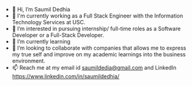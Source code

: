 - 👋 Hi, I’m Saumil Dedhia
- 🔭 I'm currently working as a Full Stack Engineer with the Information Technology Services at USC.
- 👀 I’m interested in pursuing internship/ full-time roles as a Software Developer or a Full-Stack Developer.
- 🌱 I’m currently learning 
- 💞️ I’m looking to collaborate with companies that allows me to express my true self and improve on my academic learnings into the business environment.
- 📫 Reach me at my email id saumildedia@gmail.com and LinkedIn https://www.linkedin.com/in/saumildedhia/

<!---
saumild/saumild is a ✨ special ✨ repository because its `README.md` (this file) appears on your GitHub profile.
You can click the Preview link to take a look at your changes.
--->
